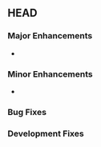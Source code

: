 ## HEAD

### Major Enhancements
  * 
### Minor Enhancements
  *
### Bug Fixes

### Development Fixes

